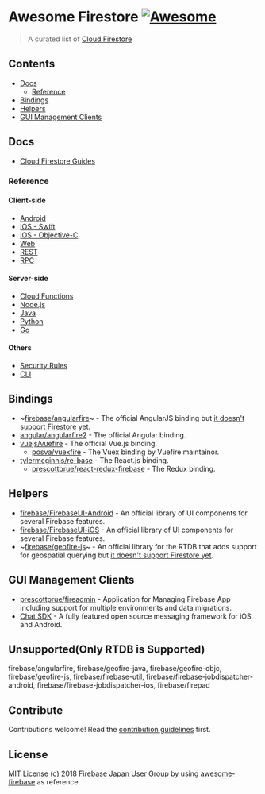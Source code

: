 # Awesome Firestore [![Awesome](https://cdn.rawgit.com/sindresorhus/awesome/d7305f38d29fed78fa85652e3a63e154dd8e8829/media/badge.svg)](https://github.com/sindresorhus/awesome)

> A curated list of [Cloud Firestore](https://firebase.google.com/docs/firestore/)


## Contents

- [Docs](#docs)
  - [Reference](#reference)
- [Bindings](#bindings)
- [Helpers](#helpers)
- [GUI Management Clients](#gui-management-clients)

## Docs

- [Cloud Firestore Guides](https://firebase.google.com/docs/firestore/)

### Reference

#### Client-side
- [Android](https://firebase.google.com/docs/reference/android/com/google/firebase/firestore/package-summary)  
- [iOS - Swift](https://firebase.google.com/docs/reference/swift/firebasefirestore/api/reference/Classes)  
- [iOS - Objective-C](https://firebase.google.com/docs/reference/ios/firebasefirestore/api/reference/Classes)  
- [Web](https://firebase.google.com/docs/reference/js/firebase.firestore)  
- [REST](https://firebase.google.com/docs/firestore/reference/rest/)
- [RPC](https://firebase.google.com/docs/firestore/reference/rpc/)

#### Server-side
- [Cloud Functions](https://firebase.google.com/docs/reference/functions/functions.firestore)  
- [Node.js](https://cloud.google.com/nodejs/docs/reference/firestore/0.14.x/)
- [Java](https://googlecloudplatform.github.io/google-cloud-java/google-cloud-clients/apidocs/index.html?com/google/cloud/firestore/package-summary.html)
- [Python](https://google-cloud-python.readthedocs.io/en/latest/firestore/client.html)
- [Go](https://godoc.org/cloud.google.com/go/firestore)

#### Others
- [Security Rules](https://firebase.google.com/docs/reference/rules/index-all)
- [CLI](https://firebase.google.com/docs/cli/)

## Bindings 

- ~[firebase/angularfire](https://github.com/firebase/angularfire)~ - The official AngularJS binding but [it doesn't support  Firestore yet](https://github.com/firebase/angularfire/issues/956).
- [angular/angularfire2](https://github.com/angular/angularfire2) - The official Angular binding.
- [vuejs/vuefire](https://github.com/vuejs/vuefire) - The official Vue.js binding.
  - [posva/vuexfire](https://github.com/posva/vuexfire) - The Vuex binding by Vuefire maintainor.
- [tylermcginnis/re-base](https://github.com/tylermcginnis/re-base) - The React.js binding.
  - [prescottprue/react-redux-firebase](https://github.com/prescottprue/react-redux-firebase) - The Redux binding.

## Helpers

- [firebase/FirebaseUI-Android](https://github.com/firebase/FirebaseUI-Android)	- An official library of UI components for several Firebase features.
- [firebase/FirebaseUI-iOS](https://github.com/firebase/FirebaseUI-iOS)	- An official library of UI components for several Firebase features.
- ~[firebase/geofire-js](https://github.com/firebase/geofire-js)~ - An official library for the RTDB that adds support for geospatial querying but [it doesn't support  Firestore yet](https://github.com/firebase/geofire-js/issues/163).


## GUI Management Clients

- [prescottprue/fireadmin](https://github.com/prescottprue/fireadmin) - Application for Managing Firebase App including support for multiple environments and data migrations.
- [Chat SDK](https://chatsdk.co/) - A fully featured open source messaging framework for iOS and Android.


## Unsupported(Only RTDB is Supported)

firebase/angularfire, firebase/geofire-java, firebase/geofire-objc, firebase/geofire-js, firebase/firebase-util, firebase/firebase-jobdispatcher-android, firebase/firebase-jobdispatcher-ios, firebase/firepad

## Contribute

Contributions welcome! Read the [contribution guidelines](contributing.md) first.


## License

[MIT License](./LICENSE.md) (c) 2018 [Firebase Japan User Group](https://firebase.asia) by using [awesome-firebase](https://github.com/afonsopacifer/awesome-firebase) as reference.
